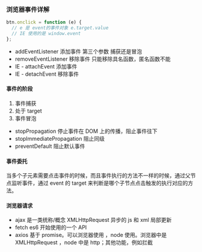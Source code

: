 ### 浏览器事件详解

```js
btn.onclick = function (e) {
  // e 是 event的事件对象 e.target.value
  // IE 使用的是 window.event
};
```

- addEventListener 添加事件 第三个参数 捕获还是冒泡
- removeEventListener 移除事件 只能移除具名函数，匿名函数不能
- IE - attachEvent 添加事件
- IE - detachEvent 移除事件

#### 事件的阶段

1. 事件捕获
2. 处于 target
3. 事件冒泡

- stopPropagation 停止事件在 DOM 上的传播，阻止事件往下
- stopImmediatePropagation 阻止同级
- preventDefault 阻止默认事件

#### 事件委托

当多个子元素需要点击事件的时候，而且事件执行的方法不一样的时候，通过父节点监听事件，通过 event 的 target 来判断是哪个子节点点击触发的执行对应的方法。

#### 浏览器请求

- ajax 是一类统称/概念 XMLHttpRequest
  异步的 js 和 xml 局部更新
- fetch es6 开始使用的一个 API
- axios 基于 promise。可以浏览器使用 ，node 使用。浏览器中是 XMLHttpRequest ，node 中是 http；其他功能，例如拦截
